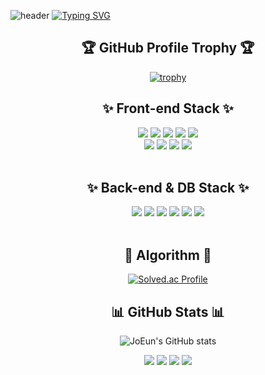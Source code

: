 
    
![header](https://capsule-render.vercel.app/api?type=waving&color=6633FF&text=&animation=twinkling&height=150)
[![Typing SVG](https://readme-typing-svg.demolab.com?font=Alkatra&weight=600&size=45&duration=3500&pause=3&color=6633FF&center=false&vCenter=false&multiline=true&repeat=true&width=900&height=100&lines=Welcome+to+C.S.H's+GitHub!👋)](https://git.io/typing-svg)



<h2 align="center">🏆 GitHub Profile Trophy 🏆</h2>
<div align="center">

  [![trophy](https://github-profile-trophy.vercel.app/?username=cheonseunghyeon&theme=onedark&row=1&column=7)](https://github.com/ryo-ma/github-profile-trophy)

</div>

<h2 align="center"> ✨ Front-end Stack ✨ </h2>

<div align="center">
    <img src="https://img.shields.io/badge/HTML5-E34F26?style=style=flat&logo=html5&logoColor=white">
    <img src="https://img.shields.io/badge/Css3-1572B6?style=style=flat&logo=css3&logoColor=white">
    <img src="https://img.shields.io/badge/javascript-F7DF1E?style=flat-square&logo=javascript&logoColor=white">
    <img src="https://img.shields.io/badge/React-61DAFB?style=flat-square&logo=react&logoColor=white">
    <img src="https://img.shields.io/badge/StyledComponents/Emotion-DB7093?style=flat-square&logo=Styled-components&logoColor=white"/><br/>
    <img src="https://img.shields.io/badge/Sass-CC6699?style=style=flat&logo=sass&logoColor=white">
    <img src="https://img.shields.io/badge/RTK-764ABC?style=style=flat&logo=redux&logoColor=white">
    <img src="https://img.shields.io/badge/Typescript-3178C6?style=style=flat&logo=typescript&logoColor=white">
    <img src="https://img.shields.io/badge/React Native-673AB8?style=flat-square&logo=createreactapp&logoColor=white">
</div>
<br/>

<h2 align="center"> ✨ Back-end & DB Stack ✨ </h2>

<div align="center">
     <img src="https://img.shields.io/badge/Node.js-339933?style=flat-square&logo=node.js&logoColor=white">
    <img src="https://img.shields.io/badge/Python-3776AB?style=flat-square&logo=python&logoColor=white"> 
    <img src="https://img.shields.io/badge/Flask-000000?style=flat-square&logo=flask&logoColor=white">
    <img src="https://img.shields.io/badge/MongoDB-47A248?style=flat-square&logo=mongodb&logoColor=white">
    <img src="https://img.shields.io/badge/mysql-4479A1?styleflat-square&logo=mysql&logoColor=white">
    <img src="https://img.shields.io/badge/firebase-FFCA28?style=flat-square&logo=firebase&logoColor=white">
</div>
<br>

<h2 align="center">🌟 Algorithm 🌟</h2>

<div align="center">
    
[![Solved.ac Profile](http://mazassumnida.wtf/api/v2/generate_badge?boj=kyr1185)](https://solved.ac/kyr1185/)



<h2 align="center">📊 GitHub Stats 📊</h2>

![JoEun's GitHub stats](https://github-readme-stats.vercel.app/api?username=cheonseunghyeon&show_icons=true&theme=react)

![](http://github-profile-summary-cards.vercel.app/api/cards/repos-per-language?username=cheonseunghyeon&theme=react)
![](http://github-profile-summary-cards.vercel.app/api/cards/most-commit-language?username=cheonseunghyeon&theme=react)
![](http://github-profile-summary-cards.vercel.app/api/cards/productive-time?username=cheonseunghyeon&theme=react&utcOffset=8)
![](http://github-profile-summary-cards.vercel.app/api/cards/stats?username=cheonseunghyeon&theme=react)
</div>
